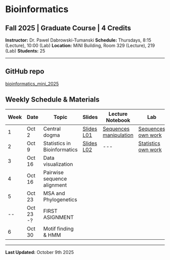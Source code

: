 # Bioinformatics
## Fall 2025 | Graduate Course | 4 Credits

**Instructor:** Dr. Pawel Dabrowski-Tumanski
**Schedule:** Thursdays, 8:15 (Lecture), 10:00 (Lab)
**Location:** MiNI Building, Room 329 (Lecture), 219 (Lab)
**Students:** 25   

---

## GitHub repo
[bioinformatics_mini_2025](https://github.com/pdabrowskitumanski/bioinformatics_mini_2025)

## Weekly Schedule & Materials

| Week | Date | Topic | Slides | Lecture Notebook | Lab |
|------|------|-------|--------|------------|----------|
| 1 | Oct 2 | Central dogma | [Slides L01](https://github.com/pdabrowskitumanski/pdabrowskitumanski.github.io/blob/main/data/teaching/courses/bioinformatics2025/Lecture01.pptx) | [Sequences manipulation](https://github.com/pdabrowskitumanski/bioinformatics_mini_2025/blob/main/notebooks/lectures/01_Introduction.ipynb) | [Sequences own work](https://github.com/pdabrowskitumanski/bioinformatics_mini_2025/blob/main/notebooks/labs/01_sequences.ipynb) |
| 2 | Oct 9 | Statistics in Bioinformatics | [Slides L02](https://github.com/pdabrowskitumanski/pdabrowskitumanski.github.io/blob/main/data/teaching/courses/bioinformatics2025/Lecture02.pptx) | --- | [Statistics own work](https://github.com/pdabrowskitumanski/bioinformatics_mini_2025/blob/main/notebooks/labs/02_statistics.ipynb) |
| 3 | Oct 16 | Data visualization | | | |
| 4 | Oct 16 | Pairwise sequence alignment | | | |
| 5 | Oct 23 | MSA and Phylogenetics | | | |
| -- | Oct 23 -? | FIRST ASIGNMENT | | | |
| 6 | Oct 30 | Motif finding & HMM | | | |



---

**Last Updated:** October 9th 2025